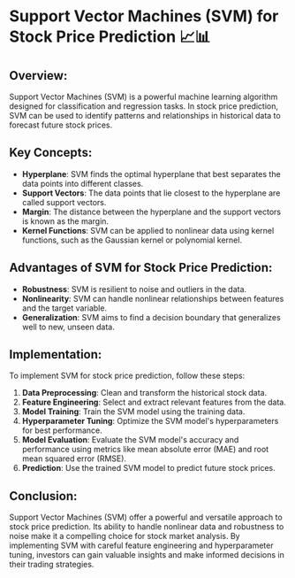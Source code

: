 ﻿ # Support Vector Machines (SVM) for Stock Price Prediction 📈📊

## Overview:

Support Vector Machines (SVM) is a powerful machine learning algorithm designed for classification and regression tasks. In stock price prediction, SVM can be used to identify patterns and relationships in historical data to forecast future stock prices.

## Key Concepts:

- **Hyperplane**: SVM finds the optimal hyperplane that best separates the data points into different classes.
- **Support Vectors**: The data points that lie closest to the hyperplane are called support vectors.
- **Margin**: The distance between the hyperplane and the support vectors is known as the margin.
- **Kernel Functions**: SVM can be applied to nonlinear data using kernel functions, such as the Gaussian kernel or polynomial kernel.

## Advantages of SVM for Stock Price Prediction:

- **Robustness**: SVM is resilient to noise and outliers in the data.
- **Nonlinearity**: SVM can handle nonlinear relationships between features and the target variable.
- **Generalization**: SVM aims to find a decision boundary that generalizes well to new, unseen data.

## Implementation:

To implement SVM for stock price prediction, follow these steps:

1. **Data Preprocessing**: Clean and transform the historical stock data.
2. **Feature Engineering**: Select and extract relevant features from the data.
3. **Model Training**: Train the SVM model using the training data.
4. **Hyperparameter Tuning**: Optimize the SVM model's hyperparameters for best performance.
5. **Model Evaluation**: Evaluate the SVM model's accuracy and performance using metrics like mean absolute error (MAE) and root mean squared error (RMSE).
6. **Prediction**: Use the trained SVM model to predict future stock prices.

## Conclusion:

Support Vector Machines (SVM) offer a powerful and versatile approach to stock price prediction. Its ability to handle nonlinear data and robustness to noise make it a compelling choice for stock market analysis. By implementing SVM with careful feature engineering and hyperparameter tuning, investors can gain valuable insights and make informed decisions in their trading strategies.﻿

